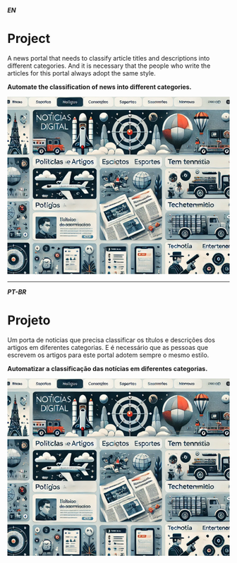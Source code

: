 
***EN***

# Project

A news portal that needs to classify article titles and descriptions into different categories. And it is necessary that the people who write the articles for this portal always adopt the same style.

**Automate the classification of news into different categories.**



<img src="Portal.PNG" alt="RPsummary" width="600">

---
***PT-BR***

# Projeto

Um porta de noticias que precisa classificar os títulos e descrições dos artigos em diferentes categorias. E é necessário que as pessoas que escrevem os artigos para este portal adotem sempre o mesmo estilo.

**Automatizar a classificação das notícias em diferentes categorias.**



<img src="Portal.PNG" alt="RPsummary" width="600">




















